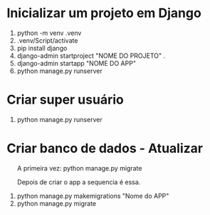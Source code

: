 <h1>Inicializar um projeto em Django</h1>

<ol>
  <li>python -m venv .venv</li>
  <li>.venv/Script/activate</li>
  <li>pip install django</li>
  <li>django-admin startproject "NOME DO PROJETO" . </li>
  <li>django-admin startapp "NOME DO APP"</li>
  <li>python manage.py runserver</li>
</ol>

<h1>Criar super usuário</h1>
<ol>
  <li>python manage.py runserver</li>
</ol>


<h1>Criar banco de dados - Atualizar</h1>
<ol>
  <p>A primeira vez: python manage.py migrate</p>

  <p>Depois de criar o app a sequencia é essa.</p>
  <li>python manage.py makemigrations "Nome do APP"</li>
  <li>python manage.py migrate</li>
</ol>

